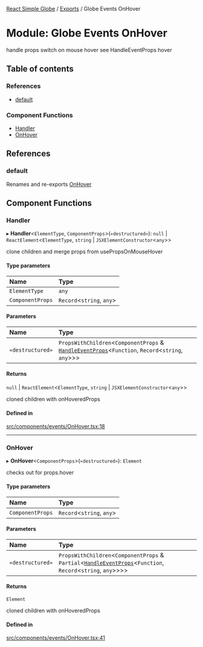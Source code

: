 [React Simple Globe](../README.md) / [Exports](../modules.md) / Globe Events OnHover

# Module: Globe Events OnHover

handle props switch on mouse hover
see HandleEventProps hover

## Table of contents

### References

- [default](Globe_Events_OnHover.md#default)

### Component Functions

- [Handler](Globe_Events_OnHover.md#handler)
- [OnHover](Globe_Events_OnHover.md#onhover)

## References

### default

Renames and re-exports [OnHover](Globe_Events_OnHover.md#onhover)

## Component Functions

### Handler

▸ **Handler**<`ElementType`, `ComponentProps`\>(`«destructured»`): ``null`` \| `ReactElement`<`ElementType`, `string` \| `JSXElementConstructor`<`any`\>\>

clone children and merge props from usePropsOnMouseHover

#### Type parameters

| Name | Type |
| :------ | :------ |
| `ElementType` | `any` |
| `ComponentProps` | `Record`<`string`, `any`\> |

#### Parameters

| Name | Type |
| :------ | :------ |
| `«destructured»` | `PropsWithChildren`<`ComponentProps` & [`HandleEventProps`](../interfaces/Globe_Events_Types.HandleEventProps.md)<`Function`, `Record`<`string`, `any`\>\>\> |

#### Returns

``null`` \| `ReactElement`<`ElementType`, `string` \| `JSXElementConstructor`<`any`\>\>

cloned children with onHoveredProps

#### Defined in

[src/components/events/OnHover.tsx:18](https://github.com/Gaushao/d3-react-globe/blob/636f719/src/components/events/OnHover.tsx#L18)

___

### OnHover

▸ **OnHover**<`ComponentProps`\>(`«destructured»`): `Element`

checks out for props.hover

#### Type parameters

| Name | Type |
| :------ | :------ |
| `ComponentProps` | `Record`<`string`, `any`\> |

#### Parameters

| Name | Type |
| :------ | :------ |
| `«destructured»` | `PropsWithChildren`<`ComponentProps` & `Partial`<[`HandleEventProps`](../interfaces/Globe_Events_Types.HandleEventProps.md)<`Function`, `Record`<`string`, `any`\>\>\>\> |

#### Returns

`Element`

cloned children with onHoveredProps

#### Defined in

[src/components/events/OnHover.tsx:41](https://github.com/Gaushao/d3-react-globe/blob/636f719/src/components/events/OnHover.tsx#L41)
